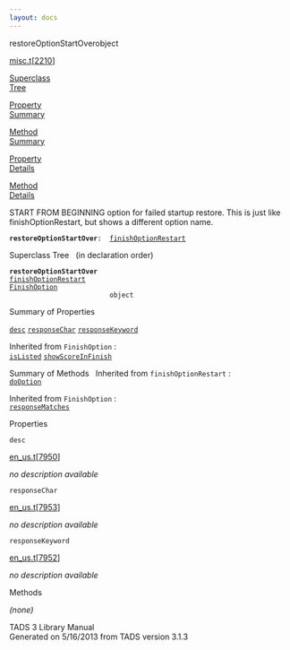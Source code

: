```yaml
---
layout: docs
---
```

<span class="title">restoreOptionStartOver</span><span class="type">object</span>

[misc.t](../file/misc.t.html)\[[2210](../source/misc.t.html#2210)\]

[Superclass  
Tree](#_SuperClassTree_)

[Property  
Summary](#_PropSummary_)

[Method  
Summary](#_MethodSummary_)

[Property  
Details](#_Properties_)

[Method  
Details](#_Methods_)



START FROM BEGINNING option for failed startup restore. This is just
like finishOptionRestart, but shows a different option name.

**`restoreOptionStartOver`**` :   `[`finishOptionRestart`](../object/finishOptionRestart.html)



<span id="_SuperClassTree_"></span>



<span class="hdln">Superclass Tree</span>   (in declaration order)



**`restoreOptionStartOver`**  
[`finishOptionRestart`](../object/finishOptionRestart.html)  
[`FinishOption`](../object/FinishOption.html)  
`                         object`  
<span id="_PropSummary_"></span>



<span class="hdln">Summary of Properties</span>  



[`desc`](#desc) [`responseChar`](#responseChar) [`responseKeyword`](#responseKeyword)



Inherited from `FinishOption` :  
[`isListed`](../object/FinishOption.html#isListed) [`showScoreInFinish`](../object/FinishOption.html#showScoreInFinish)

<span id="_MethodSummary_"></span>



<span class="hdln">Summary of Methods</span>  
Inherited from `finishOptionRestart` :  
[`doOption`](../object/finishOptionRestart.html#doOption)

Inherited from `FinishOption` :  
[`responseMatches`](../object/FinishOption.html#responseMatches)

<span id="_Properties_"></span>



<span class="hdln">Properties</span>  



<span id="desc"></span>

`desc`

[en_us.t](../file/en_us.t.html)\[[7950](../source/en_us.t.html#7950)\]



*no description available*



<span id="responseChar"></span>

`responseChar`

[en_us.t](../file/en_us.t.html)\[[7953](../source/en_us.t.html#7953)\]



*no description available*



<span id="responseKeyword"></span>

`responseKeyword`

[en_us.t](../file/en_us.t.html)\[[7952](../source/en_us.t.html#7952)\]



*no description available*



<span id="_Methods_"></span>



<span class="hdln">Methods</span>  



*(none)*



TADS 3 Library Manual  
Generated on 5/16/2013 from TADS version 3.1.3


